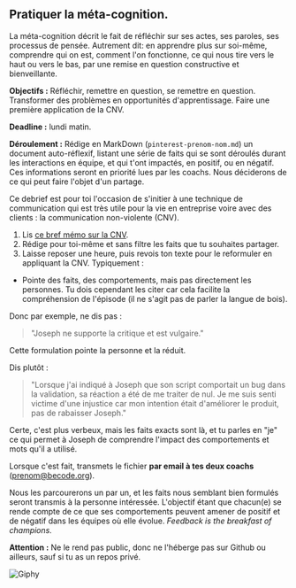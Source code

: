 ## Pratiquer la méta-cognition. 

La méta-cognition décrit le fait de réfléchir sur ses actes, ses paroles, ses processus de pensée. Autrement dit: en apprendre plus sur soi-même, comprendre qui on est, comment l'on fonctionne, ce qui nous tire vers le haut ou vers le bas, par une remise en question constructive et bienveillante. 

**Objectifs :** Réfléchir, remettre en question, se remettre en question. Transformer des problèmes en  opportunités d'apprentissage. Faire une première application de la CNV.

**Deadline :** lundi matin.

**Déroulement :** Rédige en MarkDown (`pinterest-prenom-nom.md`) un document auto-réflexif, listant une série de faits qui se sont déroulés durant les interactions en équipe, et qui t'ont impactés, en positif, ou en négatif. Ces informations seront en priorité lues par les coachs. Nous déciderons de ce qui peut faire l'objet d'un partage.

Ce debrief est pour toi l'occasion de s'initier à une technique de communication qui est très utile pour la vie en entreprise voire avec des clients : la communication non-violente (CNV). 

1. Lis [ce bref mémo sur la CNV](https://github.com/becodeorg/BeCode/wiki/CNV-:-Communication-non-violente). 
2. Rédige pour toi-même et sans filtre les faits que tu souhaites partager. 
3. Laisse reposer une heure, puis revois ton texte pour le reformuler en appliquant la CNV. Typiquement : 

- Pointe des faits, des comportements, mais pas directement les personnes. Tu dois cependant les citer car cela facilite la compréhension de l'épisode (il ne s'agit pas de parler la langue de bois).

Donc par exemple, ne dis pas : 

> "Joseph ne supporte la critique et est vulgaire."

Cette formulation pointe la personne et la réduit.

Dis plutôt : 

> "Lorsque j'ai indiqué à Joseph que son script comportait un bug dans la validation, sa réaction a été de me traiter de nul. Je me suis senti victime d'une injustice car mon intention était d'améliorer le produit, pas de rabaisser Joseph."

Certe, c'est plus verbeux, mais les faits exacts sont là, et tu parles en "je" ce qui permet à Joseph de comprendre l'impact des comportements et mots qu'il a utilisé.

Lorsque c'est fait, transmets le fichier **par email à tes deux coachs** (prenom@becode.org). 

Nous les parcourerons un par un, et les faits nous semblant bien formulés seront transmis à la personne intéressée. L'objectif étant que chacun(e) se rende compte de ce que ses comportements peuvent amener de positif et de négatif dans les équipes où elle évolue. *Feedback is the breakfast of champions.*

**Attention :** Ne le rend pas public, donc ne l'héberge pas sur Github ou ailleurs, sauf si tu as un repos privé.   

![Giphy](https://media0.giphy.com/media/Ao81IN6J9nw5i/giphy.gif?cid=348844935a212e054f4d52393261ba83)
